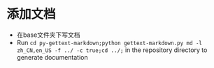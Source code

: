 # 添加文档

- 在base文件夹下写文档
- Run `cd py-gettext-markdown;python gettext-markdown.py md -l zh_CN,en_US -f ../ -c true;cd ../;` in the repository directory to generate documentation
